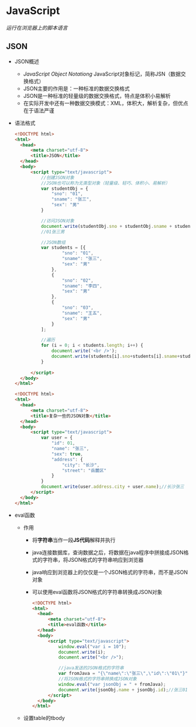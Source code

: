 # JavaScript

*运行在浏览器上的脚本语言*

## JSON

- JSON概述

  - *JavaScript Object Notationg* JavaScript对象标记，简称JSN（数据交换格式）
  - JSON主要的作用是：一种标准的数据交换格式
  - JSON是一种标准的轻量级的数据交换格式，特点是体积小易解析
  - 在实际开发中还有一种数据交换模式：XML，体积大，解析复杂，但优点在于语法严谨

  

- 语法格式

  ```html
  <!DOCTYPE html>
  <html>
  	<head>
  		<meta charset="utf-8">
  		<title>JSON</title>
  	</head>
  	<body>
  		<script type="text/javascript">
  			//创建JSON对象
  			//JSON也可以称为无类型对象（轻量级、轻巧、体积小、易解析）
  			var studentObj = {
  				"sno": "01",
  				"sname": "张三",
  				"sex": "男"
  			}
  
  			//访问JSON对象
  			document.write(studentObj.sno + studentObj.sname + studentObj.sex);
  			//01张三男
  
  			//JSON数组
  			var students = [{
  					"sno": "01",
  					"sname": "张三",
  					"sex": "男"
  				},
  				{
  					"sno": "02",
  					"sname": "李四",
  					"sex": "男"
  				},
  				{
  					"sno": "03",
  					"sname": "王五",
  					"sex": "男"
  				}
  			];
  
  			//遍历
  			for (i = 0; i < students.length; i++) {
  				document.write('<br />');
  				document.write(students[i].sno+students[i].sname+students[i].sex);
  			}
  			
  		</script>
  	</body>
  </html>
  
  ```

  ```html
  <!DOCTYPE html>
  <html>
  	<head>
  		<meta charset="utf-8">
  		<title>复杂一些的JSON对象</title>
  	</head>
  	<body>
  		<script type="text/javascript">
  			var user = {
  				"id": 01,
  				"name": "张三",
  				"sex": true,
  				"address": {
  					"city": "长沙",
  					"street": "岳麓区"
  				}
  			}
  			document.write(user.address.city + user.name);//长沙张三
  		</script>
  	</body>
  </html>
  
  ```



- eval函数

  - 作用

    - 将**字符串**当作一段**JS代码**解释并执行

    - java连接数据库，查询数据之后，将数据在java程序中拼接成JSON格式的字符串，将JSON格式的字符串响应到浏览器

    - java响应到浏览器上的仅仅是一个JSON格式的字符串，而不是JSON对象

    - 可以使用eval函数将JSON格式的字符串转换成JSON对象

      ```html
      <!DOCTYPE html>
      <html>
      	<head>
      		<meta charset="utf-8">
      		<title>eval函数</title>
      	</head>
      	<body>
      		<script type="text/javascript">
      			window.eval("var i = 10");
      			document.write(i);
      			document.write("<br />");
      
      			//java发送的JSON格式的字符串
      			var fromJava = "{\"name\":\"张三\",\"id\":\"01\"}"
      			//将JSON格式的字符串转换成JSON对象
      			window.eval("var jsonObj = " + fromJava);
      			document.write(jsonObj.name + jsonObj.id);//张三01
      		</script>
      	</body>
      </html>
      
      ```

      

  - 设置table的tbody
    ```html
  <!DOCTYPE html>
    <html>
    	<head>
    		<meta charset="utf-8">
    		<title>设置table的tbody</title>
    	</head>
    	<body>
    		<script type="text/javascript">
    			//有这些JSON数据
    			var user = {
    				"totle": 3,
    				"users": [{
    					"id": "01",
    					"name": "张三"
    
    				}, {
    					"id": "02",
    					"name": "李四"
    
    				}, {
    					"id": "03",
    					"name": "王五"
    				}]
    			}
    
    			//展示到table当中
    			window.onload = function() {
    				document.getElementById('btn').onclick = function() {
    					document.getElementById('sp').innerText = user.totle;
    					var uu = user.users;
    					var tab = '';
    					for (i = 0; i < uu.length; i++) {
    						tab += '<tr><th>' + uu[i].id + '</th><th>' + uu[i].name + '</th></tr>';
    					}
    					document.getElementById('tb').innerHTML = tab;
    				}
    			}
    		</script>
    
    		<input type="button" value="查询用户信息" id="btn" />
    		<h2>用户信息列表</h2>
    		<table border="1px" width="50%">
    			<tr>
    				<th>编号</th>
    				<th>姓名</th>
    			</tr>
    			<tbody id="tb">
    
    			</tbody>
    		</table>
    		总共<span id="sp">0</span>条记录。
    	</body>
    </html>s
    ```
  
    
  
  
  
  
